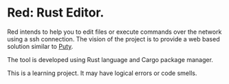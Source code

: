 # Red: Rust Editor. 
Red intends to help you to edit files or execute commands over the network using a ssh connection. The vision of the project is to provide a web based solution similar to [Puty](https://www.putty.org/).

The tool is developed using Rust language and Cargo package manager.

This is a learning project. It may have logical errors or code smells. 



